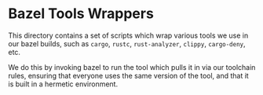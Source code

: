 # Bazel Tools Wrappers

This directory contains a set of scripts which wrap various tools we use in our bazel builds, such as `cargo`, `rustc`, `rust-analyzer`, `clippy`, `cargo-deny`, etc.

We do this by invoking bazel to run the tool which pulls it in via our toolchain rules, ensuring that everyone uses the same version of the tool, and that it is built in a hermetic environment.
